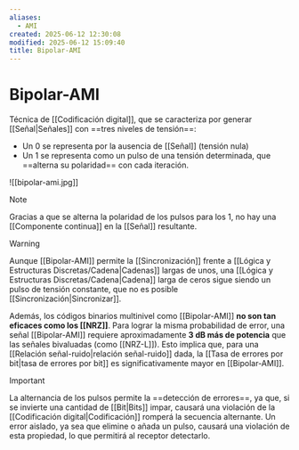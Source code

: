 ```yaml
---
aliases:
  - AMI
created: 2025-06-12 12:30:08
modified: 2025-06-12 15:09:40
title: Bipolar-AMI
---
```


# Bipolar-AMI

Técnica de [[Codificación digital]], que se caracteriza por generar [[Señal|Señales]] con ==tres niveles de tensión==:

- Un $0$ se representa por la ausencia de [[Señal]] (tensión nula)
- Un $1$ se representa como un pulso de una tensión determinada, que ==alterna su polaridad== con cada iteración.

![[bipolar-ami.jpg]]

> [!note]
> Gracias a que se alterna la polaridad de los pulsos para los $1$, no hay una [[Componente continua]] en la [[Señal]] resultante.

> [!warning]
> Aunque [[Bipolar-AMI]] permite la [[Sincronización]] frente a [[Lógica y Estructuras Discretas/Cadena|Cadenas]] largas de unos, una [[Lógica y Estructuras Discretas/Cadena|Cadena]] larga de ceros sigue siendo un pulso de tensión constante, que no es posible [[Sincronización|Sincronizar]].

 Además, los códigos binarios multinivel como [[Bipolar-AMI]] **no son tan eficaces como los [[NRZ]]**. Para lograr la misma probabilidad de error, una señal [[Bipolar-AMI]] requiere aproximadamente **3 dB más de potencia** que las señales bivaluadas (como [[NRZ-L]]). Esto implica que, para una [[Relación señal-ruido|relación señal-ruido]] dada, la [[Tasa de errores por bit|tasa de errores por bit]] es significativamente mayor en [[Bipolar-AMI]].

> [!important]
> La alternancia de los pulsos permite la ==detección de errores==, ya que, si se invierte una cantidad de [[Bit|Bits]] impar, causará una violación de la [[Codificación digital|Codificación]] romperá la secuencia alternante. Un error aislado, ya sea que elimine o añada un pulso, causará una violación de esta propiedad, lo que permitirá al receptor detectarlo.
